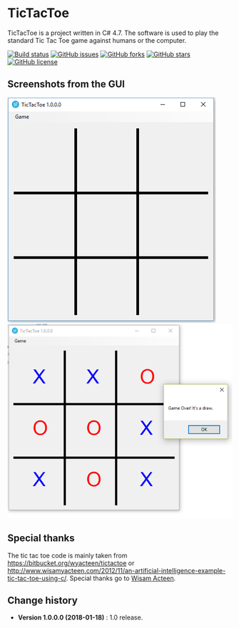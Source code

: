 # TicTacToe

TicTacToe is a project written in C# 4.7. The software is used to play the standard Tic Tac Toe game against humans or the computer.

[![Build status](https://ci.appveyor.com/api/projects/status/ayllvht5nnoy5lxc?svg=true)](https://ci.appveyor.com/project/SeppPenner/tictactoe)
[![GitHub issues](https://img.shields.io/github/issues/SeppPenner/TicTacToe.svg)](https://github.com/SeppPenner/TicTacToe/issues)
[![GitHub forks](https://img.shields.io/github/forks/SeppPenner/TicTacToe.svg)](https://github.com/SeppPenner/TicTacToe/network)
[![GitHub stars](https://img.shields.io/github/stars/SeppPenner/TicTacToe.svg)](https://github.com/SeppPenner/TicTacToe/stargazers)
[![GitHub license](https://img.shields.io/badge/license-AGPL-blue.svg)](https://raw.githubusercontent.com/SeppPenner/TicTacToe/master/License.txt)

## Screenshots from the GUI
![Screenshot from the GUI](https://github.com/SeppPenner/TicTacToe/blob/master/Screenshot.PNG "Screenshot from the GUI")
![Screenshot 2 from the GUI](https://github.com/SeppPenner/TicTacToe/blob/master/Screenshot_2.PNG "Screenshot 2 from the GUI")

## Special thanks
The tic tac toe code is mainly taken from https://bitbucket.org/wyacteen/tictactoe or http://www.wisamyacteen.com/2012/11/an-artificial-intelligence-example-tic-tac-toe-using-c/.
Special thanks go to [Wisam Acteen](http://www.wisamyacteen.com/about-me/).

Change history
--------------
* **Version 1.0.0.0 (2018-01-18)** : 1.0 release.
